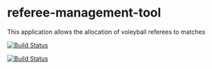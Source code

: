 # referee-management-tool

This application allows the allocation of voleyball referees to matches

[![Build Status](https://dev.azure.com/raresmateizer/referee-management-tool/_apis/build/status/2?branchName=master)](https://dev.azure.com/raresmateizer/referee-management-tool/_build/latest?definitionId=2&branchName=master)

[![Build Status](https://travis-ci.org/rares985/referee-management-tool.svg?branch=develop)](https://travis-ci.org/rares985/referee-management-tool)
